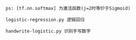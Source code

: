 `ps: [tf.nn.softmax] 为激活函数(j=2时等价于Sigmoid)`   
   
`logistic-regression.py 逻辑回归`    
   
`handwrite-logistic.py 识别手写数字` 
